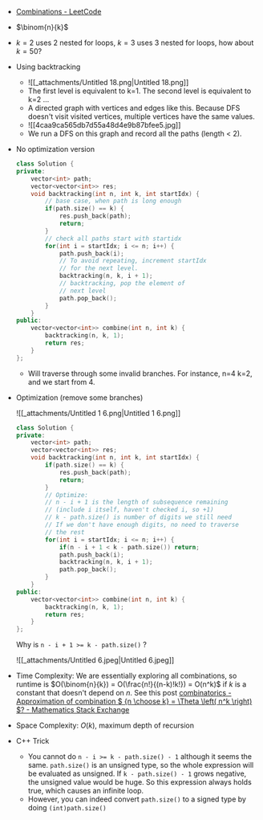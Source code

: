 - [Combinations - LeetCode](https://leetcode.com/problems/combinations/)
- $\binom{n}{k}$﻿
- $k=2$﻿ uses 2 nested for loops, $k=3$﻿ uses 3 nested for loops, how about $k=50$﻿?
- Using backtracking
    - ![[_attachments/Untitled 18.png|Untitled 18.png]]
    - The first level is equivalent to k=1. The second level is equivalent to k=2 …
    - A directed graph with vertices and edges like this. Because DFS doesn't visit visited vertices, multiple vertices have the same values. 
    - ![[4caa9ca565db7d55a48d4e9b87bfee5.jpg]]
    - We run a DFS on this graph and record all the paths (length < 2). 
    
- No optimization version
    
    ```C++
    class Solution {
    private:
        vector<int> path;
        vector<vector<int>> res;
        void backtracking(int n, int k, int startIdx) {
            // base case, when path is long enough
            if(path.size() == k) {
                res.push_back(path);
                return;
            }
            // check all paths start with startidx
            for(int i = startIdx; i <= n; i++) {
                path.push_back(i);
                // To avoid repeating, increment startIdx
                // for the next level. 
                backtracking(n, k, i + 1);
                // backtracking, pop the element of 
                // next level
                path.pop_back();
            }
        }
    public:
        vector<vector<int>> combine(int n, int k) {
            backtracking(n, k, 1);
            return res;
        }
    };
    ```
    
    - Will traverse through some invalid branches. For instance, n=4 k=2, and we start from 4.
- Optimization (remove some branches)
    
    ![[_attachments/Untitled 1 6.png|Untitled 1 6.png]]
    
    ```C++
    class Solution {
    private:
        vector<int> path;
        vector<vector<int>> res;
        void backtracking(int n, int k, int startIdx) {
            if(path.size() == k) {
                res.push_back(path);
                return;
            }
            // Optimize:
            // n - i + 1 is the length of subsequence remaining
            // (include i itself, haven't checked i, so +1)
            // k - path.size() is number of digits we still need
            // If we don't have enough digits, no need to traverse
            // the rest
            for(int i = startIdx; i <= n; i++) {
                if(n - i + 1 < k - path.size()) return;
                path.push_back(i);
                backtracking(n, k, i + 1);
                path.pop_back();
            }
        }
    public:
        vector<vector<int>> combine(int n, int k) {
            backtracking(n, k, 1);
            return res;
        }
    };
    ```
    
    Why is `n - i + 1 >= k - path.size()` ?
    
    ![[_attachments/Untitled 6.jpeg|Untitled 6.jpeg]]
    
- Time Complexity: We are essentially exploring all combinations, so runtime is $O(\binom{n}{k}) = O(\frac{n!}{(n-k)!k!}) = O(n^k)$  if $k$ is a constant that doesn't depend on $n$. See this post [combinatorics - Approximation of combination $ {n \choose k} = \Theta \left( n^k \right) $? - Mathematics Stack Exchange](https://math.stackexchange.com/questions/1265519/approximation-of-combination-n-choose-k-theta-left-nk-right)
- Space Complexity: $O(k)$﻿, maximum depth of recursion
- C++ Trick
    - You cannot do `n - i >= k - path.size() - 1` although it seems the same. `path.size()` is an unsigned type, so the whole expression will be evaluated as unsigned. If `k - path.size() - 1` grows negative, the unsigned value would be huge. So this expression always holds true, which causes an infinite loop.
    - However, you can indeed convert `path.size()` to a signed type by doing `(int)path.size()`